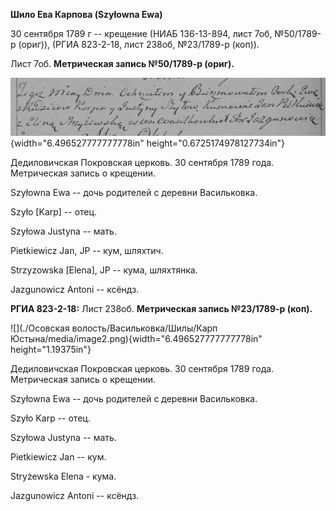 **Шило Ева Карпова (Szyłowna Ewa)**

30 сентября 1789 г -- крещение (НИАБ 136-13-894, лист 7об, №50/1789-р
(ориг)), (РГИА 823-2-18, лист 238об, №23/1789-р (коп)).

Лист 7об. **Метрическая запись №50/1789-р (ориг).**

![](./media/fd32fc31b5406d8c9e316b372d6777579312a435.png){width="6.496527777777778in"
height="0.6725174978127734in"}

Дедиловичская Покровская церковь. 30 сентября 1789 года. Метрическая
запись о крещении.

Szyłowna Ewa -- дочь родителей с деревни Васильковка.

Szyło \[Karp\] -- отец.

Szyłowa Justyna -- мать.

Pietkiewicz Jan, JP -- кум, шляхтич.

Strzyzowska \[Elena\], JP -- кума, шляхтянка.

Jazgunowicz Antoni -- ксёндз.

**РГИА 823-2-18:** Лист 238об. **Метрическая запись №23/1789-р (коп).**

![](./Осовская волость/Васильковка/Шилы/Карп Юстына/media/image2.png){width="6.496527777777778in"
height="1.19375in"}

Дедиловичская Покровская церковь. 30 сентября 1789 года. Метрическая
запись о крещении.

Szyłowna Ewa -- дочь родителей с деревни Васильковка.

Szyło Karp -- отец.

Szyłowa Justyna -- мать.

Pietkiewicz Jan -- кум.

Stryżewska Elena - кума.

Jazgunowicz Antoni -- ксёндз.
